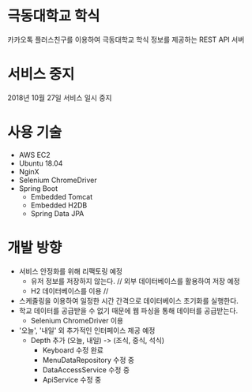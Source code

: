 # 극동대학교 학식
카카오톡 플러스친구를 이용하여 극동대학교 학식 정보를 제공하는 REST API 서버

# 서비스 중지
2018년 10월 27일 서비스 일시 중지

# 사용 기술
- AWS EC2
- Ubuntu 18.04
- NginX
- Selenium ChromeDriver
- Spring Boot
  - Embedded Tomcat
  - Embedded H2DB
  - Spring Data JPA
    
# 개발 방향
- 서비스 안정화를 위해 리팩토링 예정
  - 유저 정보를 저장하지 않는다. // 외부 데이터베이스를 활용하여 저장 예정
  - H2 데이터베이스를 이용 //
- 스케줄링을 이용하여 일정한 시간 간격으로 데이터베이스 초기화를 실행한다.
- 학교 데이터를 공급받을 수 없기 때문에 웹 파싱을 통해 데이터를 공급받는다.
  - Selenium ChromeDriver 이용
- '오늘', '내일' 외 추가적인 인터페이스 제공 예정
  - Depth 추가 (오늘, 내일) -> (조식, 중식, 석식)
    - Keyboard 수정 완료
    - MenuDataRepository 수정 중
    - DataAccessService 수정 중
    - ApiService 수정 중